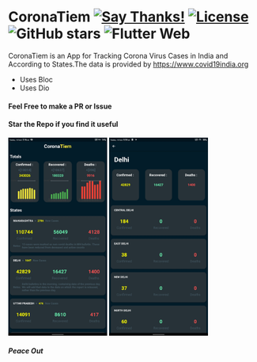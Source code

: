 # CoronaTiem [![Say Thanks!](https://img.shields.io/badge/Say%20Thanks-!-1EAEDB.svg)](https://saythanks.io/to/techysrthk%40gmail.com) [![License](https://img.shields.io/badge/license-MIT-orange.svg)](https://github.com/srthkpthk/corona_tiem/blob/master/LICENSE.md) ![GitHub stars](https://img.shields.io/github/stars/srthkpthk/corona_tiem) ![Flutter Web](https://github.com/srthkpthk/corona_tiem/workflows/Flutter%20Web/badge.svg)

CoronaTiem is an App for Tracking Corona Virus Cases in India and According to States.The data is provided by https://www.covid19india.org

  - Uses Bloc 
  - Uses Dio  

 #### Feel Free to make a PR or Issue
 
 
 #### Star the Repo if you find it useful 

 <img src="ss.jpg" width="200" height="400"> 
 <img src="ss-district.jpg" width="200" height="400">

 ##### Peace Out

